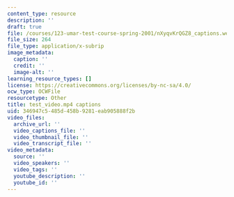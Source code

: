 ```yaml
---
content_type: resource
description: ''
draft: true
file: /courses/123-umar-test-course-spring-2001/nXyqvKrQGZ8_captions.webvtt
file_size: 264
file_type: application/x-subrip
image_metadata:
  caption: ''
  credit: ''
  image-alt: ''
learning_resource_types: []
license: https://creativecommons.org/licenses/by-nc-sa/4.0/
ocw_type: OCWFile
resourcetype: Other
title: test_video.mp4 captions
uid: 346947c5-485d-458b-9281-eab905888f2b
video_files:
  archive_url: ''
  video_captions_file: ''
  video_thumbnail_file: ''
  video_transcript_file: ''
video_metadata:
  source: ''
  video_speakers: ''
  video_tags: ''
  youtube_description: ''
  youtube_id: ''
---
```

